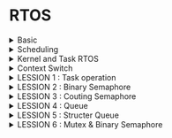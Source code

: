 # RTOS
</details>
<details><summary> Basic </summary>
    
- RTOS - hệ điều hành thời gian thực, sử dụng trong những ứng dụng yêu cầu thời gian đáp ứng nhanh, chính xác về thời gian (freeRTOS, RTX (Keil RTX/MDK-RTOS))

- RTOS khác với các hệ điều hành thông thường trong máy tính như window hay linux.

- RTOS được thiết kế ra cho các nhiệm vụ đặc biệt. Các ứng dụng cần được thực thi với thời gian thật chính xác

- Hard Real-time: Hệ thống phải thực hiện task trong khoảng thời gian quy định một cách chính xác
- Soft Real-Time: Có thể không cần đáp ứng gắt gao về mặt thời gian như Hard Real-time

- Trong RTOS, có các công việc đó gọi là Task. Mỗi task cần thực hiện gần như song song.

- Mỗi task là một function để thực hiện chức năng của chúng. Việc thực hiện đa tác vụ trên cùng một chương trình vi điều khiển (ở đây là 1 core) gọi là Multi-Task.

- Do vi điều khiển chỉ có một Core nên tại một thời điểm chỉ có 1 câu lệnh được thực hiện

- Cần có một cơ chế để thực thi các task gần như là song song, đó là cơ chế lập lịch - Scheduling.

</details>
<details><summary> Scheduling </summary>
    
-  Lập lịch - Scheduling là một thuật toán để xác định Task nào được thực thi. Về cơ bản, một task sẽ có 4 trạng thái chính:
  
        READY: Sẵn sàng chạy.
        RUNNING: Đang chạy.
        BLOCKED: Chờ một sự kiện hoặc tài nguyên.
        SUSPENDED: Bị tạm dừng, không tham gia vào lập lịch.

- Mặc dù các Task thực hiện tuần tự nhưng mắt người nhìn nó như là song song.

- Các task thực hiện trong một khoảng thời gian rồi ngay lập tức chuyển qua task khác cũng giúp tiết kiệm tài nguyên của hệ thống.

- Thuật toán lập lịch _ Scheduling thực thi theo các task theo hàng chờ Queue.
  
- Thông thường các task sẽ được sắp xếp trong Queue theo mức độ ưu tiên, có 2 loại ưu tiên:

        + Preemptive
            Người ta mong muốn những Task quan trọng sẽ được thực hiện trước, bằng cách gán cho chúng những quyền ưu tiên.
            Và task nào có quyền ưu tiên cao hơn, sẽ có thể chiếm quyền sử dụng CPU của task đang thực hiện khi cần. Đó chính là cơ chế của Preemptive.
        + Cooperative
         Task có độ ưu tiên cao hơn, nhưng Task còn lại cũng không thể chiếm quyền điều khiển của Task 1, mà phải đợi Task 1 làm xong thì mới đến lượt.
         Cơ chế này có thể dùng để tránh việc các task có quyền ưu tiên chiếm hết quyền sử dụng CPU, dẫn đến việc những task nhỏ, có quyền ưu tiên thấp, không được thực hiện

</details>
<details><summary> Kernel and Task RTOS </summary>

- Kernel - hay gọi là Nhân của hệ điều hành, thực chất là một quy ước có nhiệm vụ điều phối các công việc của RTOS 

        Kernel sẽ điều phối hoạt động của các Task dựa vào bộ lập lịch - Scheduler và các thuật toán lập lịch (do con người quy định). 
        Kernel sẽ quản lý tài nguyên phần cứng - bộ nhớ, để lưu trữ hoạt động của các task. 
        Kernel quản lý các công việc giao tiếp giữa các task, xử lý ngắt, ...

- RTOS cũng sẽ chiếm một phần trong bộ nhớ chương trình (trên FLASH).

- Người ta thường sử dụng vùng nhớ Heap để phân bổ bộ nhớ cho các Task.
- Trong 1 task có các thành phần:
   
       TCB (Task Control Block): dùng để điều khiển 1 task, nhiệm vụ chính là lưu trữ lại các ngữ cảnh đang thực hiện của một task, trước khi chuyển qua task khác.
   
       Stack: Mỗi task chạy thì đều cần có vùng nhớ dữ liệu để thực thi, ở đây là vùng stack riêng của từng task, khác với vùng nhớ stack của chương trình.

-  PSP - Process Stack Pointer cho hoạt động của các Task, và MSP - Main Stack Pointer vẫn được sử dụng trong chương trình chính (main).
  
-  Context Switch - chuyển đổi ngữ cảnh: Khi chuyển từ task này sang task khác, chúng ta cần phải lưu trữ ngữ cảnh của task đang thực hiện và load ngữ cảnh của task sắp thực hiện.

</details>
<details><summary> Context Switch </summary>
    
- Lưu lại ngữ cảnh (dữ liệu) của Task đang thực thi trước khi chuyển qua task khác, ngữ cảnh này sẽ được lưu vào vùng nhớ TCB của Task.
  
- Lấy lại ngữ cảnh cũ của Task đang chuẩn bị được thực thi để tiếp tục task đó. Việc này ngược lại với việc trên, đó là lấy dữ liệu từ vùng nhớ TCB của Task tương ứng.

 ![image](https://github.com/user-attachments/assets/29a0fd82-d88d-48b1-8f87-860de78a47ec)

- Việc thực thi Context Switch sẽ dựa trên 2 exceptions của hệ thống, đó là:

        SVC - supervisor call.
        PendSV Exception.

- Cách lưu trữ ngữ cảnh:

![image](https://github.com/user-attachments/assets/f5d0e0ac-279e-443f-8c02-19cdf3167da8)

    B1: lưu lại giá trị các thanh ghi cần thiết, các thanh ghi tính toán trong Task Control Block (TCB) cần được lưu vào bộ nhớ Stack
    B2: Cập nhật Process Stack Pointer (PSP) của task mới trước khi chạy task mới
    B3: Cập nhật ngữ cảnh của Task mới trước khi chạy
</details>
<details><summary> LESSION 1 : Task operation </summary>

</details>
<details><summary> LESSION 2 : Binary Semaphore </summary>

</details>
<details><summary> LESSION 3 : Couting Semaphore </summary>

</details>
<details><summary> LESSION 4 : Queue </summary>

</details>
<details><summary> LESSION 5 : Structer Queue </summary>

</details>
<details><summary> LESSION 6 : Mutex & Binary Semaphore </summary>

## Semaphore Binary

+ semaphore sẽ giúp các task đều được sử dụng tài nguyên chung mà ko bị chặn hoặc chờ các priority của các task

+ dùng khi để đồng bộ hóa giữa các task với nhau

VD: 
![image](https://github.com/user-attachments/assets/63f81238-03a5-41aa-80fe-7940a1989b2d)

    - task High chạy trc (lấy semaphore và realese)
    
    - Sau đó task Medium thực thi (do ko dùng nên nó ko bị ràng buộc)
    
    - task Low chạy (lấy semaphore và realese) nhưng trong khi thực thi task low thì task high sẽ wakeup và cố gắn chiếm semaphore (ko đc vì task low đang giữ)
     đồng thời task M sẽ thực thi
    
    - vì task Medium đang chiếm tài nguyên và chưa thực thi xong nên task low phải chờ Medium task thực thi xong mới release semaphore đc

## Mutex

+ mutex giúp chỉ 1 task (priotity cao) truy cập được tài nguyên chung tại 1 thời điểm (sử dụng lock và unlock)
  
+ Mutex hỗ trợ cơ chế Priority Inheritance (kế thừa quyền ưu tiên)

+ dùng khi để đồng bộ hóa truy cập tài nguyên dùng chung
  
VD:

![image](https://github.com/user-attachments/assets/c087d4f7-fe13-4448-8e1d-fe4123490303)

    - task High chạy trc (lấy lock mutex và unlock)
    
    - Sau đó task Medium thực thi (do ko dùng nên nó ko bị ràng buộc)
    
    - task Low chạy (lấy lock mutex) nhưng trong khi thực thi task low thì task high sẽ wakeup và cố gắn chiếm semaphore nhưng ko đc vì task low chưa unlock
    
    - khác với semaphore do task low chưa unlock mutex (low task đang dùng tài nguyên chung) nên medium task ko thể chiếm quyền đc mà phải chờ
    
    - sau khi low chạy xong (unlock) thì task high lấy mutex (lock mutex), thực thi xong (unlock) rồi task medium ms đc thực thi  
